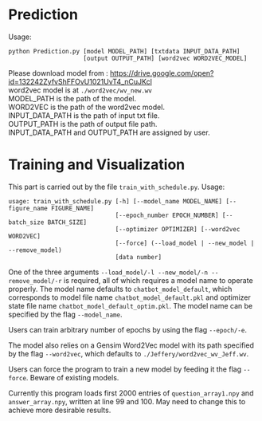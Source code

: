 # Prediction  

Usage:  
```
python Prediction.py [model MODEL_PATH] [txtdata INPUT_DATA_PATH]
                     [output OUTPUT_PATH] [word2vec WORD2VEC_MODEL]
```
Please download model from : https://drive.google.com/open?id=132242ZyfvShFFOvU1021UvT4_nCuJKcl  
word2vec model is at ```./word2vec/wv_new.wv```   
MODEL_PATH is the path of the model.  
WORD2VEC is the path of the word2vec model.  
INPUT_DATA_PATH is the path of input txt file.    
OUTPUT_PATH is the path of output file path.    
INPUT_DATA_PATH and OUTPUT_PATH are assigned by user.
  
# Training and Visualization

This part is carried out by the file ```train_with_schedule.py```. Usage:

```
usage: train_with_schedule.py [-h] [--model_name MODEL_NAME] [--figure_name FIGURE_NAME]
                              [--epoch_number EPOCH_NUMBER] [--batch_size BATCH_SIZE]
                              [--optimizer OPTIMIZER] [--word2vec WORD2VEC]
                              [--force] (--load_model | --new_model | --remove_model)
                              [data number]
```

One of the three arguments ```--load_model/-l --new_model/-n --remove_model/-r``` is required, all of which requires a model name to operate properly. The model name defaults to ```chatbot_model_default```, which corresponds to model file name ```chatbot_model_default.pkl``` and optimizer state file name ```chatbot_model_default_optim.pkl```. The model name can be specified by the flag ```--model_name```. 

Users can train arbitrary number of epochs by using the flag ```--epoch/-e```.

The model also relies on a Gensim Word2Vec model with its path specified by the flag ```--word2vec```, which defaults to ```./Jeffery/word2vec_wv_Jeff.wv```.

Users can force the program to train a new model by feeding it the flag ```--force```. Beware of existing models.

Currently this program loads first 2000 entries of ```question_array1.npy``` and ```answer_array.npy```, written at line 99 and 100. May need to change this to achieve more desirable results.
